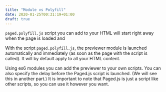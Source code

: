 ```yaml
---
title: "Module vs Polyfill"
date: 2020-01-25T00:31:19+01:00
draft: true
---
```


`paged.polyfill.js` script you can add to your HTML will start right away when the page is loaded and

With the script `paged.polyfill.js`, the previewer module is launched automatically and immediately (as soon as the page with the script is called). It will by default apply to all your HTML content.

Using es6 modules you can add the previewer to your own scripts. You can also specify the delay before the Paged.js script is launched. (We will see this in another part.) It is important to note that Paged.js is just a script like other scripts, so you can use it however you want.